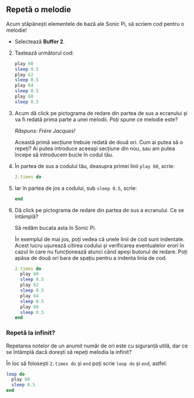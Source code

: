 ## Repetă o melodie

Acum stăpânești elementele de bază ale Sonic Pi, să scriem cod pentru o melodie!

- Selectează **Buffer 2**.

2. Tastează următorul cod:
    
    ```ruby
    play 60
    sleep 0.5
    play 62
    sleep 0.5
    play 64
    sleep 0.5
    play 60
    sleep 0.5
    ```

3. Acum dă click pe pictograma de redare din partea de sus a ecranului și va fi redată prima parte a unei melodii. Poți spune ce melodie este?
    
    *Răspuns: Frère Jacques!*
    
    Această primă secțiune trebuie redată de două ori. Cum ai putea să o repeți? Ai putea introduce aceeași secțiune din nou, sau am putea începe să introducem bucle în codul tău.

4. În partea de sus a codului tău, deasupra primei linii `play 60`, scrie:
    
    ```ruby
    2.times do
    ```

5. Iar în partea de jos a codului, sub `sleep 0.5`, scrie:
    
    ```ruby
    end
    ```

6. Dă click pe pictograma de redare din partea de sus a ecranului. Ce se întâmplă?
    
    Să redăm bucata asta în Sonic Pi.
    
    În exemplul de mai jos, poți vedea că unele linii de cod sunt indentate. Acest lucru ușurează citirea codului și verificarea eventualelor erori în cazul în care nu funcționează atunci când apeși butonul de redare. Poți apăsa de două ori bara de spațiu pentru a indenta linia de cod.
    
    ```ruby
    2.times do
      play 60
      sleep 0.5
      play 62
      sleep 0.5
      play 64
      sleep 0.5
      play 60
      sleep 0.5
    end
    ```

### Repetă la infinit?

Repetarea notelor de un anumit număr de ori este cu siguranță utilă, dar ce se întâmplă dacă dorești să repeți melodia la infinit?

În loc să folosești `2.times do` și `end` poți scrie `loop do` și `end`, astfel:

```ruby
loop do
  play 60
  sleep 0.5
end
```
